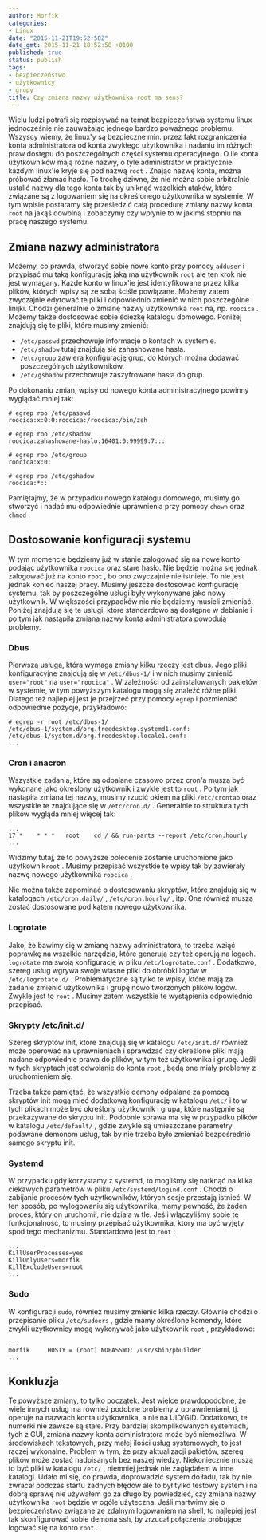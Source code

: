 ```yaml
---
author: Morfik
categories:
- Linux
date: "2015-11-21T19:52:58Z"
date_gmt: 2015-11-21 18:52:58 +0100
published: true
status: publish
tags:
- bezpieczeństwo
- użytkownicy
- grupy
title: Czy zmiana nazwy użytkownika root ma sens?
---
```


Wielu ludzi potrafi się rozpisywać na temat bezpieczeństwa systemu linux jednocześnie nie zauważając
jednego bardzo poważnego problemu. Wszyscy wiemy, że linux'y są bezpieczne min. przez fakt
rozgraniczenia konta administratora od konta zwykłego użytkownika i nadaniu im różnych praw dostępu
do poszczególnych części systemu operacyjnego. O ile konta użytkowników mają różne nazwy, o tyle
administrator w praktycznie każdym linux'ie kryje się pod nazwą `root` . Znając nazwę konta, można
próbować złamać hasło. To trochę dziwne, że nie można sobie arbitralnie ustalić nazwy dla tego konta
tak by uniknąć wszelkich ataków, które związane są z logowaniem się na określonego użytkownika w
systemie. W tym wpisie postaramy się prześledzić całą procedurę zmiany nazwy konta `root` na jakąś
dowolną i zobaczymy czy wpłynie to w jakimś stopniu na pracę naszego systemu.

<!--more-->
## Zmiana nazwy administratora

Możemy, co prawda, stworzyć sobie nowe konto przy pomocy `adduser` i przypisać mu taką konfigurację
jaką ma użytkownik `root` ale ten krok nie jest wymagany. Każde konto w linux'ie jest identyfikowane
przez kilka plików, których wpisy są ze sobą ściśle powiązane. Możemy zatem zwyczajnie edytować te
pliki i odpowiednio zmienić w nich poszczególne linijki. Chodzi generalnie o zmianę nazwy
użytkownika `root` na, np. `roocica` . Możemy także dostosować sobie ścieżkę katalogu domowego.
Poniżej znajdują się te pliki, które musimy zmienić:

  - `/etc/passwd` przechowuje informacje o kontach w systemie.
  - `/etc/shadow` tutaj znajdują się zahashowane hasła.
  - `/etc/group` zawiera konfigurację grup, do których można dodawać poszczególnych użytkowników.
  - `/etc/gshadow` przechowuje zaszyfrowane hasła do grup.

Po dokonaniu zmian, wpisy od nowego konta administracyjnego powinny wyglądać mniej tak:

    # egrep roo /etc/passwd
    roocica:x:0:0:roocica:/roocica:/bin/zsh

    # egrep roo /etc/shadow
    roocica:zahashowane-haslo:16401:0:99999:7:::

    # egrep roo /etc/group
    roocica:x:0:

    # egrep roo /etc/gshadow
    roocica:*::

Pamiętajmy, że w przypadku nowego katalogu domowego, musimy go stworzyć i nadać mu odpowiednie
uprawnienia przy pomocy `chown` oraz `chmod` .

## Dostosowanie konfiguracji systemu

W tym momencie będziemy już w stanie zalogować się na nowe konto podając użytkownika `roocica` oraz
stare hasło. Nie będzie można się jednak zalogować już na konto `root` , bo ono zwyczajnie nie
istnieje. To nie jest jednak koniec naszej pracy. Musimy jeszcze dostosować konfigurację systemu,
tak by poszczególne usługi były wykonywane jako nowy użytkownik. W większości przypadków nic nie
będziemy musieli zmieniać. Poniżej znajdują się te usługi, które standardowo są dostępne w debianie
i po tym jak nastąpiła zmiana nazwy konta administratora powodują problemy.

### Dbus

Pierwszą usługą, która wymaga zmiany kilku rzeczy jest dbus. Jego pliki konfiguracyjne znajdują się
w `/etc/dbus-1/` i w nich musimy zmienić `user="root"` na `user="roocica"` . W zależności od
zainstalowanych pakietów w systemie, w tym powyższym katalogu mogą się znaleźć różne pliki. Dlatego
też najlepiej jest je przejrzeć przy pomocy `egrep` i pozmieniać odpowiednie pozycje, przykładowo:

    # egrep -r root /etc/dbus-1/
    /etc/dbus-1/system.d/org.freedesktop.systemd1.conf:
    /etc/dbus-1/system.d/org.freedesktop.locale1.conf:
    ...

### Cron i anacron

Wszystkie zadania, które są odpalane czasowo przez cron'a muszą być wykonane jako określony
użytkownik i zwykle jest to `root` . Po tym jak nastąpiła zmiana tej nazwy, musimy rzucić okiem na
pliki `/etc/crontab` oraz wszystkie te znajdujące się w `/etc/cron.d/` . Generalnie to struktura
tych plików wygląda mniej więcej tak:

    ...
    17 *    * * *   root    cd / && run-parts --report /etc/cron.hourly
    ...

Widzimy tutaj, że to powyższe polecenie zostanie uruchomione jako użytkownik`root` . Musimy
przepisać wszystkie te wpisy tak by zawierały nazwę nowego użytkownika `roocica` .

Nie można także zapominać o dostosowaniu skryptów, które znajdują się w katalogach
`/etc/cron.daily/` , `/etc/cron.hourly/` , itp. One również muszą zostać dostosowane pod kątem
nowego użytkownika.

### Logrotate

Jako, że bawimy się w zmianę nazwy administratora, to trzeba wziąć poprawkę na wszelkie narzędzia,
które generują czy też operują na logach. `logrotate` ma swoją konfigurację w pliku
`/etc/logrotate.conf` . Dodatkowo, szereg usług wgrywa swoje własne pliki do obróbki logów w
`/etc/logrotate.d/` . Problematyczne są tylko te wpisy, które mają za zadanie zmienić użytkownika i
grupę nowo tworzonych plików logów. Zwykle jest to `root` . Musimy zatem wszystkie te wystąpienia
odpowiednio przepisać.

### Skrypty /etc/init.d/

Szereg skryptów init, które znajdują się w katalogu `/etc/init.d/` również może operować na
uprawnieniach i sprawdzać czy określone pliki mają nadane odpowiednie prawa do plików, w tym też
użytkownika i grupę. Jeśli w tych skryptach jest odwołanie do konta `root` , będą one miały
problemy z uruchomieniem się.

Trzeba także pamiętać, że wszystkie demony odpalane za pomocą skryptów init mogą mieć dodatkową
konfigurację w katalogu `/etc/` i to w tych plikach może być określony użytkownik i grupa, które
następnie są przekazywane do skryptu init. Podobnie sprawa ma się w przypadku plików w katalogu
`/etc/default/` , gdzie zwykle są umieszczane parametry podawane demonom usług, tak by nie trzeba
było zmieniać bezpośrednio samego skryptu init.

### Systemd

W przypadku gdy korzystamy z systemd, to mogliśmy się natknąć na kilka ciekawych parametrów w pliku
`/etc/systemd/logind.conf` . Chodzi o zabijanie procesów tych użytkowników, których sesje przestają
istnieć. W ten sposób, po wylogowaniu się użytkownika, mamy pewność, że żaden proces, który on
uruchomił, nie działa w tle. Jeśli włączyliśmy sobie tę funkcjonalność, to musimy przepisać
użytkownika, który ma być wyjęty spod tego mechanizmu. Standardowo jest to `root` :

    ...
    KillUserProcesses=yes
    KillOnlyUsers=morfik
    KillExcludeUsers=root
    ...

### Sudo

W konfiguracji `sudo`, również musimy zmienić kilka rzeczy. Głównie chodzi o przepisanie pliku
`/etc/sudoers` , gdzie mamy określone komendy, które zwykli użytkownicy mogą wykonywać jako
użytkownik `root` , przykładowo:

    ...
    morfik     HOSTY = (root) NOPASSWD: /usr/sbin/pbuilder
    ...

## Konkluzja

Te powyższe zmiany, to tylko początek. Jest wielce prawdopodobne, że wiele innych usług ma również
podobne problemy z uprawnieniami, tj. operuje na nazwach konta użytkownika, a nie na UID/GID.
Dodatkowo, te numerki nie zawsze są stałe. Przy bardziej skomplikowanych systemach, tych z GUI,
zmiana nazwy konta administratora może być niemożliwa. W środowiskach tekstowych, przy małej ilości
usług systemowych, to jest raczej wykonalne. Problem w tym, że przy aktualizacji pakietów, szereg
plików może zostać nadpisanych bez naszej wiedzy. Niekoniecznie muszą to być pliki w katalogu
`/etc/` , niemniej jednak nie zaglądałem w inne katalogi. Udało mi się, co prawda, doprowadzić
system do ładu, tak by nie zwracał podczas startu żadnych błędów ale to był tylko testowy system i
na dobrą sprawę nie używałem go za długo by powiedzieć, czy zmiana nazwy użytkownika `root` będzie w
ogóle użyteczna. Jeśli martwimy się o bezpieczeństwo związane ze zdalnym logowaniem na shell, to
najlepiej jest tak skonfigurować sobie demona ssh, by zrzucał połączenia próbujące logować się na
konto `root` .
